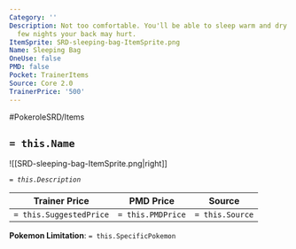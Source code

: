 ```yaml
---
Category: ''
Description: Not too comfortable. You'll be able to sleep warm and dry but after a
  few nights your back may hurt.
ItemSprite: SRD-sleeping-bag-ItemSprite.png
Name: Sleeping Bag
OneUse: false
PMD: false
Pocket: TrainerItems
Source: Core 2.0
TrainerPrice: '500'
---
```


#PokeroleSRD/Items

## `= this.Name`

![[SRD-sleeping-bag-ItemSprite.png|right]]

*`= this.Description`*

| Trainer Price           | PMD Price         | Source | 
| ----------------------- | ----------------- | ------ |
| `= this.SuggestedPrice` | `= this.PMDPrice` | `= this.Source`

**Pokemon Limitation**: `= this.SpecificPokemon`
